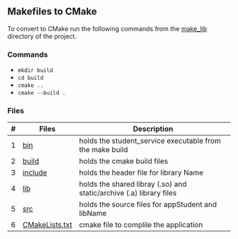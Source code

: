 ## Makefiles to CMake

To convert to CMake run the following commands from the [make_lib](../make_lib) directory of the project.

### Commands 

- `mkdir build`
- `cd build`
- `cmake ..`
- `cmake --build .`

### Files

|   #   | Files                            | Description                                                        |
| :---: | -------------------------------- |------------------------------------------------------------------- |
|   1   | [bin](bin)                       | holds the student_service executable from the make build           |
|   2   | [build](build)                   | holds the cmake build files                                        |
|   3   | [include](include)               | holds the header file for library Name                             |
|   4   | [lib](lib)                       | holds the shared libray (.so) and static/archive (.a) library files|
|   5   | [src](src)                       | holds the source files for appStudent and libName                  |
|   6   | [CMakeLists.txt](CMakeLists.txt) | cmake file to complile the application                             |

